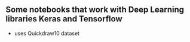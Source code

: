 ## Some notebooks that work with Deep Learning libraries Keras and Tensorflow

- uses Quickdraw10 dataset 
